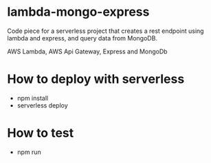 # lambda-mongo-express
Code piece for a serverless project that creates a rest endpoint using lambda and express, and query data from MongoDB.

AWS Lambda, AWS Api Gateway, Express and MongoDb

# How to deploy with serverless
- npm install
- serverless deploy

# How to test
- npm run
